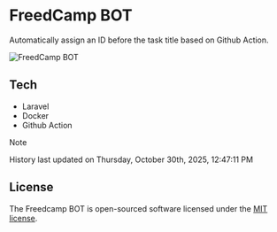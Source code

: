# FreedCamp BOT

Automatically assign an ID before the task title based on Github Action.

![FreedCamp BOT](https://repository-images.githubusercontent.com/737932867/7d34798b-2680-471c-b089-a78a718d3d6a)

## Tech

- Laravel
- Docker
- Github Action

> [!NOTE]  
> History last updated on Thursday, October 30th, 2025, 12:47:11 PM

## License

The Freedcamp BOT is open-sourced software licensed under the [MIT license](https://opensource.org/licenses/MIT).
